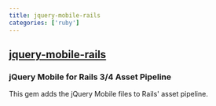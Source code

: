```yaml
---
title: jquery-mobile-rails
categories: ['ruby']
---
```

## [jquery-mobile-rails](https://github.com/dmarkow/jquery-mobile-rails)

### jQuery Mobile for Rails 3/4 Asset Pipeline


This gem adds the jQuery Mobile files to Rails' asset pipeline.
